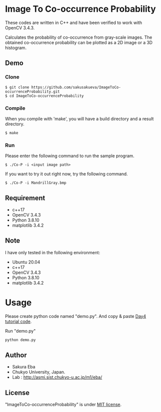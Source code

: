 # Image To Co-occurrence Probability
These codes are written in C++ and have been verified to work with OpenCV 3.4.3.

Calculates the probability of co-occurrence from gray-scale images.
The obtained co-occurrence probability can be plotted as a 2D image or a 3D histogram.

## Demo
### Clone
~~~
$ git clone https://github.com/sakusakueva/ImageToCo-occurrenceProbability.git
$ cd ImageToCo-occurrenceProbability
~~~
### Compile
When you compile with 'make', you will have a build directory and a result directory.
~~~
$ make
~~~
### Run
Please enter the following command to run the sample program.
~~~
$ ./Co-P -i <input image path>
~~~

If you want to try it out right now, try the following command.
~~~
$ ./Co-P -i MandrillGray.bmp
~~~


## Requirement
* c++17
* OpenCV 3.4.3
* Python 3.8.10
* matplotlib 3.4.2

## Note
I have only tested in the following environment:
* Ubuntu 20.04
* c++17
* OpenCV 3.4.3
* Python 3.8.10
* matplotlib 3.4.2
 
# Usage
 
Please create python code named "demo.py".
And copy &amp; paste [Day4 tutorial code](https://cpp-learning.com/pyxel_physical_sim4/).
 
Run "demo.py"
 
```bash
python demo.py
```
 

 
## Author
* Sakura Eba
* Chukyo University, Japan.
* Lab : http://asmi.sist.chukyo-u.ac.jp/m1/eba/
 
## License
"ImageToCo-occurrenceProbability" is under [MIT license](https://en.wikipedia.org/wiki/MIT_License).

